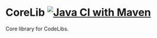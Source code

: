 CoreLib
[![Java CI with Maven](https://github.com/codelibs/corelib/actions/workflows/maven.yml/badge.svg)](https://github.com/codelibs/corelib/actions/workflows/maven.yml)
=============

Core library for CodeLibs.
